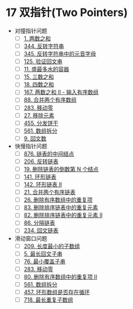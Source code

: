 # 17 双指针(Two Pointers)

- 对撞指针问题
  - [ ] [1. 两数之和](https://leetcode-cn.com/problems/two-sum/)
  - [ ] [344. 反转字符串](https://leetcode-cn.com/problems/reverse-string/)
  - [ ] [345. 反转字符串中的元音字母](https://leetcode-cn.com/problems/reverse-vowels-of-a-string/)
  - [ ] [125. 验证回文串](https://leetcode-cn.com/problems/valid-palindrome/)
  - [ ] [11. 盛最多水的容器](https://leetcode-cn.com/problems/container-with-most-water/)
  - [ ] [15. 三数之和](https://leetcode-cn.com/problems/3sum/)
  - [ ] [18. 四数之和](https://leetcode-cn.com/problems/4sum/)
  - [ ] [167. 两数之和 II - 输入有序数组](https://leetcode-cn.com/problems/two-sum-ii-input-array-is-sorted/)
  - [ ] [88. 合并两个有序数组](https://leetcode-cn.com/problems/merge-sorted-array/)
  - [ ] [283. 移动零](https://leetcode-cn.com/problems/move-zeroes/)
  - [ ] [27. 移除元素](https://leetcode-cn.com/problems/remove-element/)
  - [ ] [455. 分发饼干](https://leetcode-cn.com/problems/assign-cookies/)
  - [ ] [561. 数组拆分](https://leetcode-cn.com/problems/array-partition/)
  - [ ] [9. 回文数](https://leetcode-cn.com/problems/palindrome-number/)
- 快慢指针问题
  - [ ] [876. 链表的中间结点](https://leetcode-cn.com/problems/middle-of-the-linked-list/)
  - [ ] [206. 反转链表](https://leetcode-cn.com/problems/reverse-linked-list/)
  - [ ] [19. 删除链表的倒数第 N 个结点](https://leetcode-cn.com/problems/remove-nth-node-from-end-of-list/)
  - [ ] [141. 环形链表](https://leetcode-cn.com/problems/linked-list-cycle/)
  - [ ] [142. 环形链表 II](https://leetcode-cn.com/problems/linked-list-cycle-ii/)
  - [ ] [21. 合并两个有序链表](https://leetcode-cn.com/problems/merge-two-sorted-lists/)
  - [ ] [26. 删除有序数组中的重复项](https://leetcode-cn.com/problems/remove-duplicates-from-sorted-array/)
  - [ ] [83. 删除排序链表中的重复元素](https://leetcode-cn.com/problems/remove-duplicates-from-sorted-list/)
  - [ ] [82. 删除排序链表中的重复元素 II](https://leetcode-cn.com/problems/remove-duplicates-from-sorted-list-ii/)
  - [ ] [86. 分隔链表](https://leetcode-cn.com/problems/partition-list/)
  - [ ] [234. 回文链表](https://leetcode-cn.com/problems/palindrome-linked-list/)
- 滑动窗口问题
  - [ ] [209. 长度最小的子数组](https://leetcode-cn.com/problems/minimum-size-subarray-sum/)
  - [ ] [5. 最长回文子串](https://leetcode-cn.com/problems/longest-palindromic-substring/)
  - [ ] [76. 最小覆盖子串](https://leetcode-cn.com/problems/minimum-window-substring/)
  - [ ] [283. 移动零](https://leetcode-cn.com/problems/move-zeroes/)
  - [ ] [80. 删除有序数组中的重复项 II](https://leetcode-cn.com/problems/remove-duplicates-from-sorted-array-ii/)
  - [ ] [561. 数组拆分](https://leetcode-cn.com/problems/array-partition/)
  - [ ] [457. 环形数组是否存在循环](https://leetcode-cn.com/problems/circular-array-loop/)
  - [ ] [718. 最长重复子数组](https://leetcode-cn.com/problems/maximum-length-of-repeated-subarray/)

